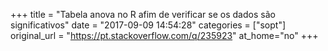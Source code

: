 +++
title = "Tabela anova no R afim de verificar se os dados são significativos"
date = "2017-09-09 14:54:28"
categories = ["sopt"]
original_url = "https://pt.stackoverflow.com/q/235923"
at_home="no"
+++

